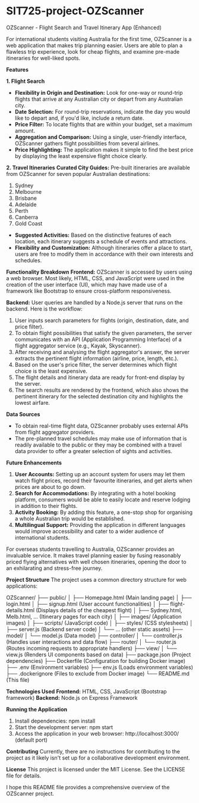 # SIT725-project-OZScanner

OZScanner - Flight Search and Travel Itinerary App (Enhanced)

For international students visiting Australia for the first time, OZScanner is a web application that makes trip planning easier. Users are able to plan a flawless trip experience, look for cheap flights, and examine pre-made itineraries for well-liked spots.

**Features**

**1. Flight Search**
- **Flexibility in Origin and Destination:** Look for one-way or round-trip flights that arrive at any Australian city or depart from any Australian city.
- **Date Selection:** For round-trip reservations, indicate the day you would like to depart and, if you'd like, include a return date.
- **Price Filter:** To locate flights that are within your budget, set a maximum amount.
- **Aggregation and Comparison:** Using a single, user-friendly interface, OZScanner gathers flight possibilities from several airlines.
- **Price Highlighting:** The application makes it simple to find the best price by displaying the least expensive flight choice clearly.

**2. Travel Itineraries**
**Curated City Guides:** Pre-built itineraries are available from OZScanner for seven popular Australian destinations:
1. Sydney
2. Melbourne
3. Brisbane
4. Adelaide
5. Perth
6. Canberra
7. Gold Coast

- **Suggested Activities:** Based on the distinctive features of each location, each itinerary suggests a schedule of events and attractions.
- **Flexibility and Customization:** Although itineraries offer a place to start, users are free to modify them in accordance with their own interests and schedules.

**Functionality Breakdown**
**Frontend:** OZScanner is accessed by users using a web browser. Most likely, HTML, CSS, and JavaScript were used in the creation of the user interface (UI), which may have made use of a framework like Bootstrap to ensure cross-platform responsiveness.

**Backend:** User queries are handled by a Node.js server that runs on the backend. Here is the workflow:
1. User inputs search parameters for flights (origin, destination, date, and price filter).
2. To obtain flight possibilities that satisfy the given parameters, the server communicates with an API (Application Programming Interface) of a flight aggregator service (e.g., Kayak, Skyscanner).
3. After receiving and analysing the flight aggregator's answer, the server extracts the pertinent flight information (airline, price, length, etc.).
4. Based on the user's price filter, the server determines which flight choice is the least expensive.
5. The flight details and itinerary data are ready for front-end display by the server.
6. The search results are rendered by the frontend, which also shows the pertinent itinerary for the selected destination city and highlights the lowest airfare.

**Data Sources**
- To obtain real-time flight data, OZScanner probably uses external APIs from flight aggregator providers.
- The pre-planned travel schedules may make use of information that is readily available to the public or they may be combined with a travel data provider to offer a greater selection of sights and activities.

**Future Enhancements**
1. **User Accounts:** Setting up an account system for users may let them watch flight prices, record their favourite itineraries, and get alerts when prices are about to go down.
2. **Search for Accommodations:** By integrating with a hotel booking platform, consumers would be able to easily locate and reserve lodging in addition to their flights.
3. **Activity Booking:** By adding this feature, a one-stop shop for organising a whole Australian trip would be established.
4. **Multilingual Support:** Providing the application in different languages would improve accessibility and cater to a wider audience of international students.

For overseas students travelling to Australia, OZScanner provides an invaluable service. It makes travel planning easier by fusing reasonably priced flying alternatives with well chosen itineraries, opening the door to an exhilarating and stress-free journey.

**Project Structure**
The project uses a common directory structure for web applications:

OZScanner/
├── public/
│   ├── Homepage.html (Main landing page)
│   ├── login.html
│   ├── signup.html (User account functionalities)
│   ├── flight-details.html (Displays details of the cheapest flight)
│   ├── Sydney.html, Melb.html, ... (Itinerary pages for each city)
│   ├── images/ (Application images)
│   ├── scripts/ (JavaScript code)
│   ├── styles/ (CSS stylesheets)
│   ├── server.js (Backend server code)
│   └── ... (other static assets)
├── model/
│   └── model.js (Data model)
├── controller/
│   └── controller.js (Handles user interactions and data flow)
├── router/
│   └── router.js (Routes incoming requests to appropriate handlers)
├── view/
│   └── view.js (Renders UI components based on data)
├── package.json (Project dependencies)
├── Dockerfile (Configuration for building Docker image)
├── .env (Environment variables)
├── env.js (Loads environment variables)
├── .dockerignore (Files to exclude from Docker image)
└── README.md (This file)

**Technologies Used**
**Frontend:** HTML, CSS, JavaScript (Bootstrap framework)
**Backend:** Node.js on Express Framework

**Running the Application**
1. Install dependencies: npm install
2. Start the development server: npm start
3. Access the application in your web browser: http://localhost:3000/ (default port)

**Contributing**
Currently, there are no instructions for contributing to the project as it likely isn't set up for a collaborative development environment.

**License**
This project is licensed under the MIT License.  See the LICENSE file for details.

I hope this README file provides a comprehensive overview of the OZScanner project.

